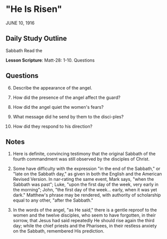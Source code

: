 # "He Is Risen"
JUNE 10, 1916

## Daily Study Outline

Sabbath Read the

**Lesson Scripture**: Matt-28: 1-10. Questions

## Questions

6. Describe the appearance of the angel.

7. How did the presence of the angel affect the guard? 

8. How did the angel quiet the women's fears? 

11. What message did he send by them to the disci-ples? 

12. How did they respond to his direction? 

## Notes

1. Here is definite, convincing testimony that the original Sabbath of the fourth commandment was still observed by the disciples of Christ.

2. Some have difficulty with the expression "in the end of the Sabbath," or "late on the Sabbath day," as given in both the English and the American Revised Version. In nar-rating the same event, Mark says, "when the Sabbath was past"; Luke, "upon the first day of the week, very early in the morning"; John, "the first day of the week... early, when it was yet dark." Matthew's phrase may be rendered, with authority of scholarship equal to any other, "after the Sabbath."

3. In the words of the angel, "as He said," there is a gentle reproof to the women and the twelve disciples, who seem to have forgotten, in their sorrow, that Jesus had said repeatedly He should rise again the third day; while the chief priests and the Pharisees, in their restless anxiety on the Sabbath, remembered His prediction.
